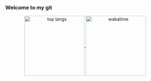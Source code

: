 ### Welcome to my git

<p align="center">
  <a href="https://github-readme-stats.vercel.app" >
    <img  align="center" src="https://github-readme-stats.vercel.app/api/top-langs/?username=jakode2020&layout=compact&theme=dark" alt="top langs" height="190" >
  </a>
  <a href="https://github-readme-stats.vercel.app" >
    <img  align="center" src="https://github-readme-stats.vercel.app/api/wakatime?username=jakode2020&theme=dark&layout=compact" alt="wakatime" height="190" >
  </a>
</p>
